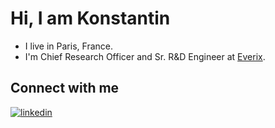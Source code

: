 # Hi, I am Konstantin

- I live in Paris, France.
- I'm Chief Research Officer and Sr. R&D Engineer at [Everix](https://everix.io).

## Connect with me

[![linkedin](https://img.shields.io/badge/linkedin%20-%230077B5.svg?&style=for-the-badge&logo=linkedin&logoColor=white)](https://www.linkedin.com/in/kknyazkov/) 